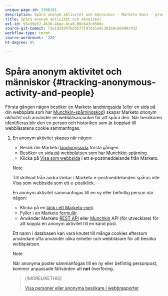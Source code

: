 ```yaml
---
unique-page-id: 2360181
description: Spåra anonym aktivitet och människor - Marketo Docs - produktdokumentation
title: Spåra anonym aktivitet och människor
exl-id: 95a39e57-4636-4bae-8ca8-00cb43cb566c
source-git-commit: 72e1d29347bd5b77107da1e9c30169cb6490c432
workflow-type: tm+mt
source-wordcount: '229'
ht-degree: 0%

---
```


# Spåra anonym aktivitet och människor {#tracking-anonymous-activity-and-people}

Första gången någon besöker en Marketo [landningssida](/help/marketo/product-docs/demand-generation/landing-pages/free-form-landing-pages/create-a-free-form-landing-page.md) (eller en sida på din webbplats som har [Munchkin-spårningskod](/help/marketo/product-docs/administration/additional-integrations/add-munchkin-tracking-code-to-your-website.md)) skapar Marketo _anonym aktivitet_ och använder en webbläsarcookie för att spåra den. När besökaren identifieras blir den en person och historiken som är kopplad till webbläsarens cookie sammanfogas.

1. En anonym aktivitet skapas när någon:

   * Besök din Marketo [landningssida](/help/marketo/product-docs/demand-generation/landing-pages/free-form-landing-pages/create-a-free-form-landing-page.md) första gången.
   * Besöker en sida på webbplatsen som har [Munchkin-spårning](/help/marketo/product-docs/administration/additional-integrations/add-munchkin-tracking-code-to-your-website.md).
   * Klicka på [Visa som webbsida](/help/marketo/product-docs/email-marketing/general/functions-in-the-editor/add-a-view-as-web-page-link-to-an-email.md) i ett e-postmeddelande från Marketo.

   >[!NOTE]
   >
   >Till skillnad från andra länkar i Marketo e-postmeddelanden spåras inte Visa som webbsida som ett e-postklick.

   En anonym aktivitet sammanfogas till en ny eller befintlig person när någon:

   * Klicka på en [länk i ett Marketo-mejl](/help/marketo/product-docs/email-marketing/general/using-tokens/add-tokens-to-an-email-link.md).
   * Fyller i en Marketo [formulär](/help/marketo/product-docs/demand-generation/forms/creating-a-form/create-a-form.md).
   * Använder Marketo [REST API](https://developers.marketo.com/rest-api/lead-database/leads/) eller [Munchkin](https://developers.marketo.com/documentation/websites/lead-tracking-munchkin-js/) API (för utvecklare) för att koppla en anonym aktivitet till en känd post.

   Ett namn i databasen kan vara knutet till många cookies eftersom användare ofta använder olika enheter och webbläsare för att besöka webbplatsen.

   >[!NOTE]
   >
   >När anonyma poster sammanfogas till en ny eller befintlig personpost, kommer anpassade fältvärden att **not** överföring.

   >[!MORELIKETHIS]
   >
   >[Visa personer eller anonyma besökare i webbrapporter](/help/marketo/product-docs/reporting/basic-reporting/report-activity/display-people-or-anonymous-visitors-in-web-reports.md)
